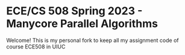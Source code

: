 # ECE/CS 508 Spring 2023 - Manycore Parallel Algorithms


Welcome! This is my personal fork to keep all my assignment code of course ECE508 in UIUC